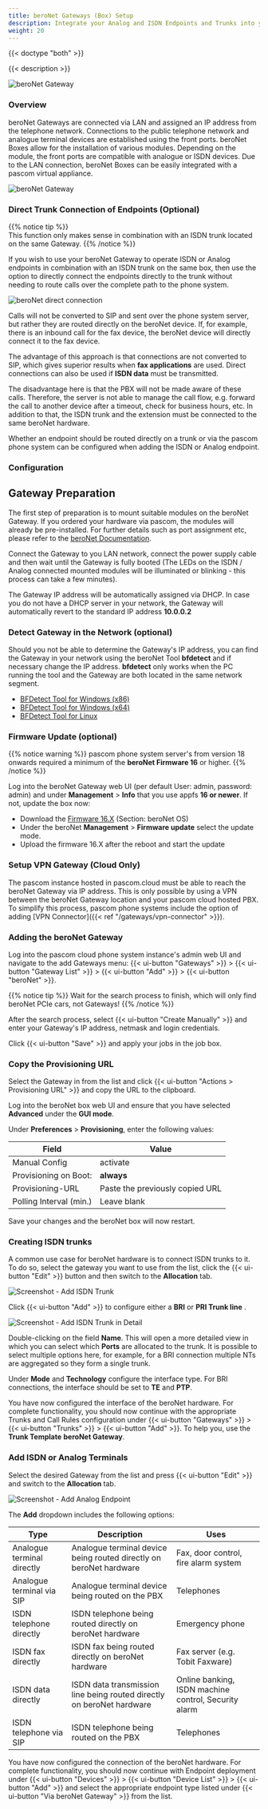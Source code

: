 ```yaml
---
title: beroNet Gateways (Box) Setup
description: Integrate your Analog and ISDN Endpoints and Trunks into your pascom phone system via a beroNet Gateway
weight: 20
---
```


{{< doctype "both"  >}}

{{< description >}}

![beroNet Gateway](beronet_gateway.png)


### Overview

beroNet Gateways are connected via LAN and assigned an IP address from the telephone network. Connections to the public telephone network and analogue terminal devices are established using the front ports. beroNet Boxes allow for the installation of various modules. Depending on the module, the front ports are compatible with analogue or ISDN devices. Due to the LAN connection, beroNet Boxes can be easily integrated with a pascom virtual appliance.

![beroNet Gateway](voip_gateway.en.png)

### Direct Trunk Connection of Endpoints (Optional)

{{% notice tip %}}  
This function only makes sense in combination with an ISDN trunk located on the same Gateway.
{{% /notice %}}

If you wish to use your beroNet Gateway to operate ISDN or Analog endpoints in combination with an ISDN trunk on the same box, then use the option to directly connect the endpoints directly to the trunk without needing to route calls over the complete path to the phone system. 

![beroNet direct connection](direct.en.png)

Calls will not be converted to SIP and sent over the phone system server, but rather they are routed directly on the beroNet device. If, for example, there is an inbound call for the fax device, the beroNet device will directly connect it to the fax device.

The advantage of this approach is that connections are not converted to SIP, which gives superior results when **fax applications** are used. Direct connections can also be used if **ISDN data** must be transmitted.

The disadvantage here is that the PBX will not be made aware of these calls. Therefore, the server is not able to manage the call flow, e.g. forward the call to another device after a timeout, check for business hours, etc. In addition to that, the ISDN trunk and the extension must be connected to the same beroNet hardware.

Whether an endpoint should be routed directly on a trunk or via the pascom phone system can be configured when adding the ISDN or Analog endpoint. 

### Configuration

## Gateway Preparation

The first step of preparation is to mount suitable modules on the beroNet Gateway. If you ordered your hardware via pascom, the modules will already be pre-installed. For further details such as port assignment etc, please refer to the [beroNet Documentation](https://beronet.atlassian.net/wiki/spaces/PUB/pages/51085410/Gateways+and+Cards "beroNet Documentation").

Connect the Gateway to you LAN network, connect the power supply cable and then wait until the Gateway is fully booted (The LEDs on the ISDN / Analog connected mounted modules will be illuminated or blinking - this process can take a few minutes).

The Gateway IP address will be automatically assigned via DHCP. In case you do not have a DHCP server in your network, the Gateway will automatically revert to the standard IP address **10.0.0.2**

### Detect Gateway in the Network (optional)

Should you not be able to determine the Gateway's IP address, you can find the Gateway in your network using the beroNet Tool **bfdetect** and if necessary change the IP address. **bfdetect** only works when the PC running the tool and the Gateway are both located in the same network segment. 

* [BFDetect Tool for Windows (x86)](bfdetect_win_x86.zip)
* [BFDetect Tool for Windows (x64)](bfdetect_win_x64.zip)
* [BFDetect Tool for Linux](bfdetect_src.tar.gz)

### Firmware Update (optional)

{{% notice warning %}}
pascom phone system server's from version 18 onwards required a minimum of the **beroNet Firmware 16** or higher.
{{% /notice %}}

Log into the beroNet Gateway web UI (per default User: admin, password: admin) and under **Management** > **Info** that you use appfs **16 or newer**. If not, update the box now:

* Download the [Firmware 16.X](https://beronet.atlassian.net/wiki/spaces/PUB/pages/61210659/Tools+and+Downloads) (Section: beroNet OS)
* Under the beroNet **Management** > **Firmware update** select the update mode. 
* Upload the firmware 16.X after the reboot and start the update

### Setup VPN Gateway (Cloud Only)

The pascom instance hosted in pascom.cloud must be able to reach the beroNet Gateway via IP address. This is only possible by using a VPN between the beroNet Gateway location and your pascom cloud hosted PBX. To simplify this process, pascom phone systems include the option of adding [VPN Connector]({{< ref "/gateways/vpn-connector" >}}).

### Adding the beroNet Gateway

Log into the pascom cloud phone system instance's admin web UI and navigate to the add Gateways menu: {{< ui-button "Gateways" >}} > {{< ui-button "Gateway List" >}} > {{< ui-button "Add" >}} > {{< ui-button "beroNet" >}}.

{{% notice tip %}}
Wait for the search process to finish, which will only find beroNet PCIe cars, not Gateways!
{{% /notice %}}

After the search process, select {{< ui-button "Create Manually" >}} and enter your Gateway's IP address, netmask and login credentials.

Click {{< ui-button "Save" >}} and apply your jobs in the job box.

### Copy the Provisioning URL

Select the Gateway in from the list and click {{< ui-button "Actions > Provisioning URL" >}} and copy the URL to the clipboard.

Log into the beroNet box web UI and ensure that you have selected **Advanced** under the **GUI mode**.

Under **Preferences** > **Provisioning**, enter the following values:

|Field|Value|
|---|---|
|Manual Config| activate|
|Provisioning on Boot:|**always**|
|Provisioning-URL|Paste the previously copied URL|
|Polling Interval (min.)|Leave blank|

Save your changes and the beroNet box will now restart. 

### Creating ISDN trunks

A common use case for beroNet hardware is to connect ISDN trunks to it. To do so, select the gateway you want to use from the list, click the {{< ui-button "Edit" >}} button and then switch to the **Allocation** tab.

![Screenshot - Add ISDN Trunk](isdn_trunk_add.en.png?width=90% "Add ISDN Trunnk via beroNet")

Click {{< ui-button "Add" >}} to configure either a **BRI** or **PRI Trunk line** .

![Screenshot - Add ISDN Trunk in Detail](isdn_trunk_add_detail.en.png?width=90% "Add ISDN Trunk via beroNet")

Double-clicking on the field **Name**. This will open a more detailed view in which you can select which **Ports** are allocated to the trunk. It is possible to select multiple options here, for example, for a BRI connection multiple NTs are aggregated so they form a single trunk.

Under **Mode** and **Technology** configure the interface type. For BRI connections, the interface should be set to **TE** and **PTP**.

You have now configured the interface of the beroNet hardware. For complete functionality, you should now continue with the appropriate Trunks and Call Rules configuration under {{< ui-button "Gateways" >}} > {{< ui-button "Trunks" >}} > {{< ui-button "Add" >}}. To help you, use the **Trunk Template** **beroNet Gateway**. 

### Add ISDN or Analog Terminals

Select the desired Gateway from the list and press {{< ui-button "Edit" >}} and switch to the **Allocation** tab.

![Screenshot - Add Analog Endpoint](analog_add.en.png?width=90% "Add Analog Endpoint via beroNet")

The **Add** dropdown includes the following options:

|Type            |Description   |Uses |
|---------------|---------------|---------------|
|Analogue terminal directly | Analogue terminal device being routed directly on beroNet hardware| Fax, door control, fire alarm system|
|Analogue terminal via SIP| Analogue terminal device being routed on the PBX| Telephones|
|ISDN telephone directly| ISDN telephone being routed directly on beroNet hardware| Emergency phone|
|ISDN fax directly| ISDN fax being routed directly on beroNet hardware| Fax server (e.g. Tobit Faxware)|
|ISDN data directly| ISDN data transmission line being routed directly on beroNet hardware| Online banking, ISDN machine control, Security alarm|
|ISDN telephone via SIP| ISDN telephone being routed on the PBX| Telephones|

You have now configured the connection of the beroNet hardware. For complete functionality, you should now continue with Endpoint deployment under {{< ui-button "Devices" >}} > {{< ui-button "Device List" >}} > {{< ui-button "Add" >}} and select the appropriate endpoint type listed under {{< ui-button "Via beroNet Gateway" >}} from the list.